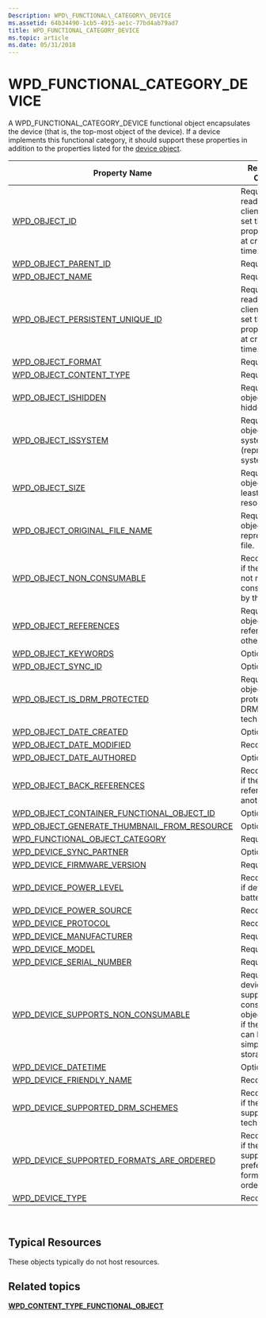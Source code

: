 ```yaml
---
Description: WPD\_FUNCTIONAL\_CATEGORY\_DEVICE
ms.assetid: 64b34490-1cb5-4915-ae1c-77bd4ab79ad7
title: WPD_FUNCTIONAL_CATEGORY_DEVICE
ms.topic: article
ms.date: 05/31/2018
---
```


# WPD\_FUNCTIONAL\_CATEGORY\_DEVICE

A WPD\_FUNCTIONAL\_CATEGORY\_DEVICE functional object encapsulates the device (that is, the top-most object of the device). If a device implements this functional category, it should support these properties in addition to the properties listed for the [device object](device-object.md).



| Property Name                                                                                                         | Required or Optional                                                                                                |
|-----------------------------------------------------------------------------------------------------------------------|---------------------------------------------------------------------------------------------------------------------|
| [WPD\_OBJECT\_ID](object-properties.md)                                                                | Required, read-only. A client cannot set this property, even at creation time.                                      |
| [WPD\_OBJECT\_PARENT\_ID](object-properties.md)                                                 | Required.                                                                                                           |
| [WPD\_OBJECT\_NAME](object-properties.md)                                                            | Required.                                                                                                           |
| [WPD\_OBJECT\_PERSISTENT\_UNIQUE\_ID](object-properties.md)                          | Required, read-only. A client cannot set this property, even at creation time.                                      |
| [WPD\_OBJECT\_FORMAT](object-properties.md)                                                        | Required.                                                                                                           |
| [WPD\_OBJECT\_CONTENT\_TYPE](object-properties.md)                                           | Required.                                                                                                           |
| [WPD\_OBJECT\_ISHIDDEN](object-properties.md)                                                    | Required if the object is hidden.                                                                                   |
| [WPD\_OBJECT\_ISSYSTEM](object-properties.md)                                                    | Required if the object is a system object (represents a system file).                                               |
| [WPD\_OBJECT\_SIZE](object-properties.md)                                                            | Required if the object has at least one resource.                                                                   |
| [WPD\_OBJECT\_ORIGINAL\_FILE\_NAME](object-properties.md)                              | Required if the object represents a file.                                                                           |
| [WPD\_OBJECT\_NON\_CONSUMABLE](object-properties.md)                                       | Recommended if the object is not meant for consumption by the device.                                               |
| [WPD\_OBJECT\_REFERENCES](object-properties.md)                                                | Required if the object has references to other objects.                                                             |
| [WPD\_OBJECT\_KEYWORDS](object-properties.md)                                                    | Optional.                                                                                                           |
| [WPD\_OBJECT\_SYNC\_ID](object-properties.md)                                                     | Optional.                                                                                                           |
| [WPD\_OBJECT\_IS\_DRM\_PROTECTED](object-properties.md)                                  | Required if the object is protected by DRM technology.                                                              |
| [WPD\_OBJECT\_DATE\_CREATED](object-properties.md)                                           | Optional.                                                                                                           |
| [WPD\_OBJECT\_DATE\_MODIFIED](object-properties.md)                                         | Recommended.                                                                                                        |
| [WPD\_OBJECT\_DATE\_AUTHORED](object-properties.md)                                         | Optional.                                                                                                           |
| [WPD\_OBJECT\_BACK\_REFERENCES](object-properties.md)                                                                | Recommended if the object is referenced by another object.                                                          |
| [WPD\_OBJECT\_CONTAINER\_FUNCTIONAL\_OBJECT\_ID](object-properties.md)     | Optional.                                                                                                           |
| [WPD\_OBJECT\_GENERATE\_THUMBNAIL\_FROM\_RESOURCE](object-properties.md) | Optional.                                                                                                           |
| [WPD\_FUNCTIONAL\_OBJECT\_CATEGORY](miscellaneous-properties.md)                      | Required.                                                                                                           |
| [WPD\_DEVICE\_SYNC\_PARTNER](device-properties.md)                                           | Optional.                                                                                                           |
| [WPD\_DEVICE\_FIRMWARE\_VERSION](device-properties.md)                                   | Required.                                                                                                           |
| [WPD\_DEVICE\_POWER\_LEVEL](device-properties.md)                                             | Recommended if device has a battery.                                                                                |
| [WPD\_DEVICE\_POWER\_SOURCE](device-properties.md)                                           | Recommended.                                                                                                        |
| [WPD\_DEVICE\_PROTOCOL](device-properties.md)                                                    | Recommended.                                                                                                        |
| [WPD\_DEVICE\_MANUFACTURER](device-properties.md)                                            | Required.                                                                                                           |
| [WPD\_DEVICE\_MODEL](device-properties.md)                                                          | Required.                                                                                                           |
| [WPD\_DEVICE\_SERIAL\_NUMBER](device-properties.md)                                         | Required.                                                                                                           |
| [WPD\_DEVICE\_SUPPORTS\_NON\_CONSUMABLE](device-properties.md)                    | Required if the device supports non-consumable objects; that is, if the device can be used for simple data storage. |
| [WPD\_DEVICE\_DATETIME](device-properties.md)                                                    | Optional.                                                                                                           |
| [WPD\_DEVICE\_FRIENDLY\_NAME](device-properties.md)                                         | Recommended.                                                                                                        |
| [WPD\_DEVICE\_SUPPORTED\_DRM\_SCHEMES](device-properties.md)                        | Recommended if the device supports DRM technology.                                                                  |
| [WPD\_DEVICE\_SUPPORTED\_FORMATS\_ARE\_ORDERED](device-properties.md)       | Recommended if the device supports preferred format ordering.                                                       |
| [WPD\_DEVICE\_TYPE](device-properties.md)                                                            | Recommended.                                                                                                        |



 

## Typical Resources

These objects typically do not host resources.

## Related topics

<dl> <dt>

[**WPD\_CONTENT\_TYPE\_FUNCTIONAL\_OBJECT**](wpd-content-type-functional-object.md)
</dt> </dl>

 

 



